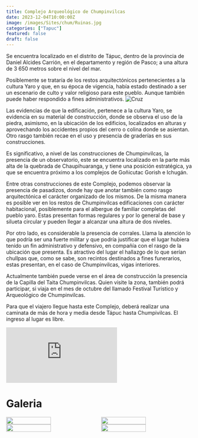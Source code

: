 ```yaml
---
title: Complejo Arqueológico de Chumpinvilcas
date: 2023-12-04T10:00:00Z
image: /images/Sites/chum/Ruinas.jpg
categories: ["Tapuc"]
featured: false
draft: false
---
```


Se encuentra localizado en el distrito de Tápuc, dentro de la provincia de Daniel Alcides Carrión, en el departamento y región de Pasco; a una altura de 3 650 metros sobre el nivel del mar.

Posiblemente se trataría de los restos arquitectónicos pertenecientes a la cultura Yaro y que, en su época de vigencia, había estado destinado a ser un escenario de culto y valor religioso para este pueblo. Aunque también puede haber respondido a fines administrativos.
![Cruz](/images/Sites/chum/Cruz.jpg)

Las evidencias de que la edificación, pertenece a la cultura Yaro, se evidencia en su material de construcción, donde se observa el uso de la piedra, asimismo, en la ubicación de los edificios, localizados en alturas y aprovechando los accidentes propios del cerro o colina donde se asientan. Otro rasgo también recae en el uso y presencia de graderías en sus construcciones.

Es significativo, a nivel de las construcciones de Chumpinvilcas, la presencia de un observatorio, este se encuentra localizado en la parte más alta de la quebrada de Chaupihuaranga, y tiene una posición estratégica, ya que se encuentra próximo a los complejos de Goñicutac Gorish e Ichugán.

Entre otras construcciones de este Complejo, podemos observar la presencia de pasadizos, donde hay que anotar también como rasgo arquitectónica el carácter organizado de los mismos. De la misma manera es posible ver en los restos de Chumpinvilcas edificaciones con carácter habitacional, posiblemente para el albergue de familiar completas del pueblo yaro. Estas presentan formas regulares y por lo general de base y silueta circular y pueden llegar a alcanzar una altura de dos niveles.

Por otro lado, es considerable la presencia de corrales. Llama la atención lo que podría ser una fuerte militar y que podría justificar que el lugar hubiera tenido un fin administrativo y defensivo, en compañía con el rasgo de la ubicación que presenta. Es atractivo del lugar el hallazgo de lo que serían chullpas que, como se sabe, son recintos destinados a fines funerarios, estas presentan, en el caso de Chumpinvilcas, vigas interiores.

Actualmente también puede verse en el área de construcción la presencia de la Capilla del Taita Chumpinvilcas. Quien visite la zona, también podrá participar, si viaja en el mes de octubre del llamado Festival Turístico y Arqueológico de Chumpinvilcas.

Para que el viajero llegue hasta este Complejo, deberá realizar una caminata de más de hora y media desde Tápuc hasta Chumpivilcas. El ingreso al lugar es libre.
<div class="aspect-w-16 aspect-h-9">
  <iframe src="https://www.google.com/maps/embed?pb=!1m18!1m12!1m3!1d3923.442753996827!2d-76.46889588951775!3d-10.46572021443831!2m3!1f0!2f0!3f0!3m2!1i1024!2i768!4f13.1!3m3!1m2!1s0x9107fd50971cc5cf%3A0xa5d61b1c5019369d!2sCentro%20Arqueol%C3%B3gico%20CHUMBIVILCA!5e0!3m2!1ses-419!2spe!4v1690148107355!5m2!1ses-419!2spe" 
    class="w-full h-full"
    style="border:0;"
    allowfullscreen=""
    loading="lazy"
    referrerpolicy="no-referrer-when-downgrade"
  ></iframe>
</div>

# Galeria
<div style="display: flex; flex-wrap: wrap; justify-content: space-between;">

  <img src="/images/Sites/chum/molino.jpg" width="49%" />

  <img src="/images/Sites/chum/Ruinas_2.jpg" width="49%" />

  <img src="/images/Sites/chum/Turismo.png" width="49%" />

  <img src="/images/Sites/chum/A.jpg" width="49%" />
</div>